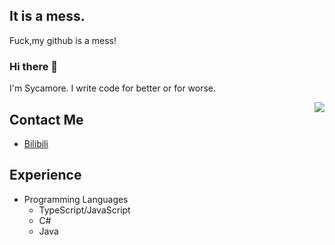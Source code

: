 ## It is a mess.
Fuck,my github is a mess!

### Hi there 👋
I'm Sycamore. I write code for better or for worse.

<img align="right" src="https://github-readme-stats.vercel.app/api?username=Sycamore0&theme=darcula&show_icons=true&count_private=true">

## Contact Me
- [Bilibili](https://space.bilibili.com/390270798)

## Experience
- Programming Languages
  - TypeScript/JavaScript
  - C#
  - Java
